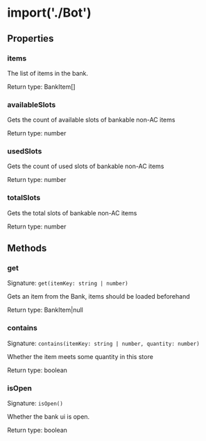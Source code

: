 # import('./Bot')



## Properties

### items
<p>The list of items in the bank.</p>


Return type: BankItem[]

### availableSlots
<p>Gets the count of available slots of bankable non-AC items</p>


Return type: number

### usedSlots
<p>Gets the count of used slots of bankable non-AC items</p>


Return type: number

### totalSlots
<p>Gets the total slots of bankable non-AC items</p>


Return type: number

## Methods

### get
Signature: `get(itemKey: string | number)`

Gets an item from the Bank, items should be loaded beforehand


Return type: BankItem|null

### contains
Signature: `contains(itemKey: string | number, quantity: number)`

Whether the item meets some quantity in this store


Return type: boolean

### isOpen
Signature: `isOpen()`

Whether the bank ui is open.


Return type: boolean